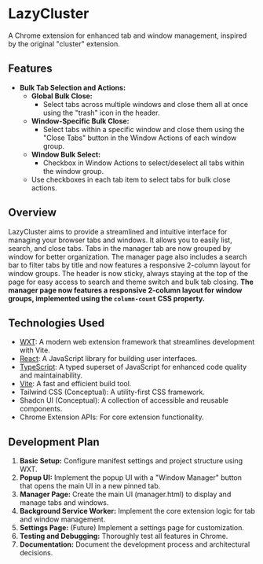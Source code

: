 # LazyCluster

A Chrome extension for enhanced tab and window management, inspired by the original "cluster" extension.

## Features

- **Bulk Tab Selection and Actions:**
  - **Global Bulk Close:**
    - Select tabs across multiple windows and close them all at once using the "trash" icon in the header.
  - **Window-Specific Bulk Close:**
    - Select tabs within a specific window and close them using the "Close Tabs" button in the Window Actions of each window group.
  - **Window Bulk Select:**
    - Checkbox in Window Actions to select/deselect all tabs within the window group.
  - Use checkboxes in each tab item to select tabs for bulk close actions.

## Overview

LazyCluster aims to provide a streamlined and intuitive interface for managing your browser tabs and windows. It allows you to easily list, search, and close tabs. Tabs in the manager tab are now grouped by window for better organization. The manager page also includes a search bar to filter tabs by title and now features a responsive 2-column layout for window groups.
The header is now sticky, always staying at the top of the page for easy access to search and theme switch and bulk tab closing.
**The manager page now features a responsive 2-column layout for window groups, implemented using the `column-count` CSS property.**

## Technologies Used

- [WXT](https://wxt.dev/): A modern web extension framework that streamlines development with Vite.
- [React](https://react.dev/): A JavaScript library for building user interfaces.
- [TypeScript](https://www.typescriptlang.org/): A typed superset of JavaScript for enhanced code quality and maintainability.
- [Vite](https://vitejs.dev/): A fast and efficient build tool.
- Tailwind CSS (Conceptual): A utility-first CSS framework.
- Shadcn UI (Conceptual): A collection of accessible and reusable components.
- Chrome Extension APIs: For core extension functionality.

## Development Plan

1.  **Basic Setup:** Configure manifest settings and project structure using WXT.
2.  **Popup UI:** Implement the popup UI with a "Window Manager" button that opens the main UI in a new pinned tab.
3.  **Manager Page:** Create the main UI (manager.html) to display and manage tabs and windows.
4.  **Background Service Worker:** Implement the core extension logic for tab and window management.
5.  **Settings Page:** (Future) Implement a settings page for customization.
6.  **Testing and Debugging:** Thoroughly test all features in Chrome.
7.  **Documentation:** Document the development process and architectural decisions.
